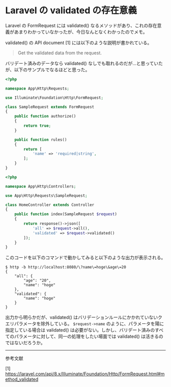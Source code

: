 # Laravel の validated の存在意義
Laravel の FormRequest には validated() なるメソッドがあり、これの存在意義があまりわかっていなかったが、今日なんとなくわかったのでメモ。

validated() の API document [1] には以下のような説明が書かれている。
> Get the validated data from the request.

バリデート済みのデータなら validated() なしでも取れるのだが…と思っていたが、以下のサンプルでなるほどと思った。

```php
<?php

namespace App\Http\Requests;

use Illuminate\Foundation\Http\FormRequest;

class SampleRequest extends FormRequest
{
    public function authorize()
    {
        return true;
    }

    public function rules()
    {
        return [
            'name' => 'required|string',
        ];
    }
}
```

```php
<?php

namespace App\Http\Controllers;

use App\Http\Requests\SampleRequest;

class HomeController extends Controller
{
    public function index(SampleRequest $request)
    {
        return response()->json([
            'all' => $request->all(),
            'validated' => $request->validated()
        ]);
    }
}
```

このコードを以下のコマンドで動かしてみると以下のような出力が表示される。

```
$ http -b http://localhost:8080/\?name\=hoge\&age\=20
{
    "all": {
        "age": "20",
        "name": "hoge"
    },
    "validated": {
        "name": "hoge"
    }
}
```

出力から明らかだが、validated() はバリデーションルールにかかれていないクエリパラメータを除外している。
`$request->name` のように、パラメータを陽に指定している場合は validated() は必要がない。しかし、バリデート済みのすべてのパラメータに対して、同一の処理をしたい場面では validated() は活きるのではないだろうか。

---
参考文献

[1] https://laravel.com/api/8.x/Illuminate/Foundation/Http/FormRequest.html#method_validated
